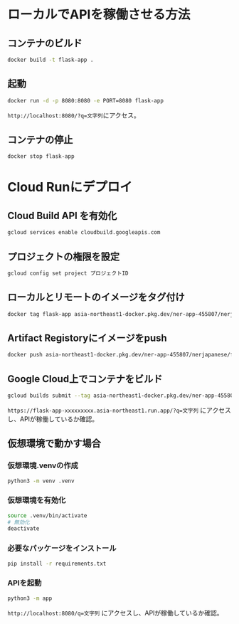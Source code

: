 # ローカルでAPIを稼働させる方法

## コンテナのビルド
```sh
docker build -t flask-app .
```

## 起動
```sh
docker run -d -p 8080:8080 -e PORT=8080 flask-app
```
`http://localhost:8080/?q=文字列`にアクセス。

## コンテナの停止
```sh
docker stop flask-app
```

# Cloud Runにデプロイ

## Cloud Build API を有効化
```sh
gcloud services enable cloudbuild.googleapis.com
```

## プロジェクトの権限を設定
```sh
gcloud config set project プロジェクトID
```

## ローカルとリモートのイメージをタグ付け
```sh
docker tag flask-app asia-northeast1-docker.pkg.dev/ner-app-455807/nerjapanese/flask-app
```

## Artifact Registoryにイメージをpush
```sh
docker push asia-northeast1-docker.pkg.dev/ner-app-455807/nerjapanese/flask-app
```

## Google Cloud上でコンテナをビルド
```sh
gcloud builds submit --tag asia-northeast1-docker.pkg.dev/ner-app-455807/nerjapanese/flask-app
```

`https://flask-app-xxxxxxxxx.asia-northeast1.run.app/?q=文字列`
にアクセスし、APIが稼働しているか確認。

## 仮想環境で動かす場合
### 仮想環境.venvの作成
```sh
python3 -m venv .venv
```

### 仮想環境を有効化
```sh
source .venv/bin/activate
# 無効化
deactivate
```

### 必要なパッケージをインストール
```sh
pip install -r requirements.txt
```

### APIを起動
```sh
python3 -m app
```
`http://localhost:8080/q=文字列`
にアクセスし、APIが稼働しているか確認。